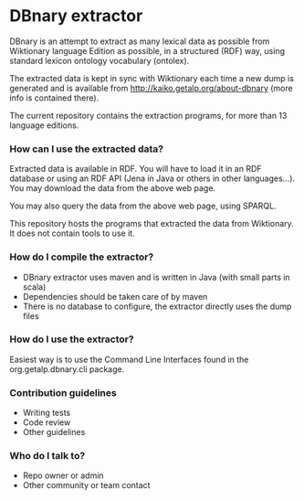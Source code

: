 # DBnary extractor #

DBnary is an attempt to extract as many lexical data as possible from Wiktionary language Edition as possible, in a structured (RDF) way, using standard lexicon ontology vocabulary (ontolex).

The extracted data is kept in sync with Wiktionary each time a new dump is generated and is available from http://kaiko.getalp.org/about-dbnary (more info is contained there).

The current repository contains the extraction programs, for more than 13 language editions.

### How can I use the extracted data? ###

Extracted data is available in RDF. You will have to load it in an RDF database or using an RDF API (Jena in Java or others in other languages...). You may download the data from the above web page.

You may also query the data from the above web page, using SPARQL.

This repository hosts the programs that extracted the data from Wiktionary. It does not contain tools to use it.

### How do I compile the extractor? ###

* DBnary extractor uses maven and is written in Java (with small parts in scala)
* Dependencies should be taken care of by maven
* There is no database to configure, the extractor directly uses the dump files

### How do I use the extractor? ###

Easiest way is to use the Command Line Interfaces found in the org.getalp.dbnary.cli package.

### Contribution guidelines ###


* Writing tests
* Code review
* Other guidelines

### Who do I talk to? ###

* Repo owner or admin
* Other community or team contact